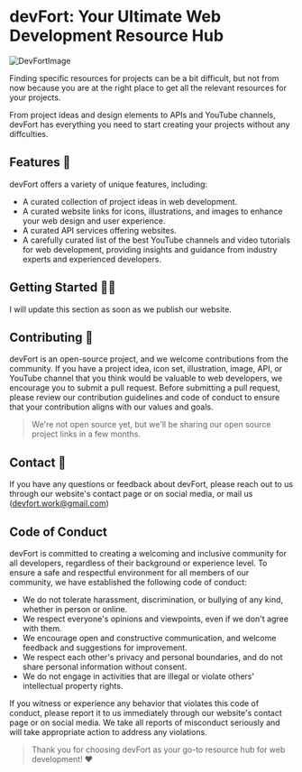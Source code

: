 
# devFort: Your Ultimate Web Development Resource Hub

![DevFortImage](https://pbs.twimg.com/media/FuFz3w8aYAEC9Qz?format=jpg&name=medium)

Finding specific resources for projects can be a bit difficult, but not from now because you are at the right place to get all the relevant resources for your projects.

From project ideas and design elements to APIs and YouTube channels, devFort has everything you need to start creating your projects without any diffculties.

## Features 💫

devFort offers a variety of unique features, including:

-   A curated collection of project ideas in web development.
-   A curated website links for icons, illustrations, and images to enhance your web design and user experience.
-   A curated API services offering websites.
-   A carefully curated list of the best YouTube channels and video tutorials for web development, providing insights and guidance from industry experts and experienced developers.

## Getting Started 👨‍💻

I will update this section as soon as we publish our website.

## Contributing 🤞

devFort is an open-source project, and we welcome contributions from the community. If you have a project idea, icon set, illustration, image, API, or YouTube channel that you think would be valuable to web developers, we encourage you to submit a pull request. 
Before submitting a pull request, please review our contribution guidelines and code of conduct to ensure that your contribution aligns with our values and goals.

> We're not open source yet, but we'll be sharing our open source project links in a few months.

## Contact 📱

If you have any questions or feedback about devFort, please reach out to us through our website's contact page or on social media, or mail us (devfort.work@gmail.com)

## Code of Conduct

devFort is committed to creating a welcoming and inclusive community for all developers, regardless of their background or experience level. To ensure a safe and respectful environment for all members of our community, we have established the following code of conduct:

-   We do not tolerate harassment, discrimination, or bullying of any kind, whether in person or online.
-   We respect everyone's opinions and viewpoints, even if we don't agree with them.
-   We encourage open and constructive communication, and welcome feedback and suggestions for improvement.
-   We respect each other's privacy and personal boundaries, and do not share personal information without consent.
-   We do not engage in activities that are illegal or violate others' intellectual property rights.

If you witness or experience any behavior that violates this code of conduct, please report it to us immediately through our website's contact page or on social media. We take all reports of misconduct seriously and will take appropriate action to address any violations.

> Thank you for choosing devFort as your go-to resource hub for web development! ❤


